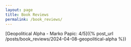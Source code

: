 ```yaml
---
layout: page
title: Book Reviews
permalink: /book_reviews/
---
```


[Geopolitical Alpha - Marko Papic: 4/5]({% post_url /posts/book_reviews/2024-04-08-geopolitical-alpha %})